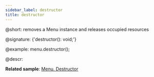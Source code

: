 ```yaml
---
sidebar_label: destructor
title: destructor
---          
```


@short: removes a Menu instance and releases occupied resources

@signature: {'destructor(): void;'}

@example:
menu.destructor();



@descr:

**Related sample**: [Menu. Destructor](https://snippet.dhtmlx.com/q3x2uyex)



